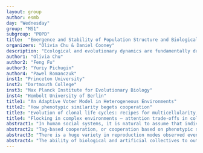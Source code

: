 ```yaml
---
layout: group
author: esmb
day: "Wednesday"
group: "MS1"
subgroup: "POPD"
title:  "Emergence and Stability of Population Structure and Biological Aggregates Across Scales"
organizers: "Olivia Chu & Daniel Cooney"
description: "Ecological and evolutionary dynamics are fundamentally driven by and intertwined with the structure of populations across a wide range of organization levels, from the origins of multicellular organisms to swarming and flocking behaviors of animal groups or cooperation and collective decision-making in human populations. In particular, the clustering of populations into localized group or network structures can facilitate the evolution of cooperative behaviors [1]. In addition, the emergence and persistence of group structure can constitute a major evolutionary transition to higher levels of biological organization [2]. The coevolutionary dynamics of population structure and genetic, behavioral, and cultural traits plays out over a range of time scales, from short-time ecological competition, to intermediate-term replicator dynamics, to long-term adaptive dynamics. In our session, we will present a survey of recent research focusing on collective and cooperative behav- iors using a variety of mathematical frameworks to study a broad range of evolutionary questions. From the mathematical perspective, our speakers will detail models using tools from the theories of dynamical systems, stochastic processes, and adaptive networks, and will study questions using approaches from evolutionary game theory, consensus and flocking dynamics, and aggregation-fragmentation processes. In term of biological applications, our speakers will present on research on the onset of multicellular life-cycles (Yuriy Pichugin), collective information-processing in animal groups (Pawel Romanczuk), the balance between homophily and heterophily in human interactions (Olivia Chu), and the co-evolution of homophily and cooperation from microbial communities to human societies (Feng Fu). With this variety of talks, we hope to bring together a diverse group of speakers, who are typically associated with different research communities, by uniting under the common theme of cooperative behavior and the emergence of group structure across scales."
author1: "Olivia Chu"
author2: "Feng Fu"
author3: "Yuriy Pichugin"
author4: "Pawel Romanczuk"
inst1: "Princeton University"
inst2: "Dartmouth College"
inst3: "Max Planck Institute for Evolutionary Biology"
inst4: "Hombolt University of Berlin"
title1: "An Adaptive Voter Model in Heterogeneous Environments"
title2: "How phenotypic similarity begets cooperation"
title3: "Evolution of clonal life cycles: recipes for multicellularity, equal split, and single-cell bottleneck"
title4: "Flocking in complex environments – attention trade-offs in collective information processing"
abstract1: "In human social systems, it is natural to assume that individuals’ opinions influence and are influenced by their interactions. Mathematically, it is common to represent such systems as networks, where nodes are individuals and edges denote connections. Adaptive network models explore the dynamic relationship between node properties and network topology. For opinion dynamics, adaptive voter models provide two mechanisms through which changes can occur within the network. First, through homophily, an edge forms between two individuals who already agree; second, through social learning, an individual adopts one of their neighbor’s opinions. Central to these models is assortative mixing: individuals more frequently attach to those who are similar to them, which facilitates the formation of sub-communities of like-minded individuals. However, it is not always the case that individuals want to cluster into homogeneous groups. Instead, they might attempt to surround themselves with individuals who both agree and disagree with them, in an effort to attain a balance of inclusion and distinctiveness in their social environments. In this work, we explore the effects that such preferences for heterogeneous environments have on the dynamics of the adaptive voter model." 
abstract2: "Tag-based cooperation, or cooperation based on phenotypic similarity, has long been seen as a potent mechanism of cooperation. The evolutionary origin and variability of tag-based cooperation has yet to be fully answered. Here we show analytically and by means of simulations that tag-based cooperation can always evolve by natural selection in the presence of sufficient tag diversity. Our work provides fundamental insights into understanding the widespread of tag-based cooperation in the real world from microbial populations to complex human societies."
abstract3: "There is a huge variety in reproduction modes observed even among the simplest organisms. Many species are unicellular but some form simple colonies. Some of the colonies reproduce by splitting into equal parts others produce unicellular propagules. What is the driving force, which shapes the evolution of life cycles? What are the conditions promoting uni- or multi-cellular life cycles? We developed the stage-structured matrix population model of the growth and reproduction of unstructured multicellular organisms. Using this model, we investigated the conditions favoring the evolution of diverse life cycles: unicellular, with an equal split of a colony, and with the reproduction via single-cell bottleneck. We identified the set of profiles of size-dependent growth and death rates promoting each of these life cycles. We found that the conditions promoting a single-cell bottleneck are the steady improvement in the performance of the colony with its size. At the same time, the equal splits require the sudden rise in growth rate (drop in the death rate) at the size of the newborn offspring. Altogether, our findings demonstrate the patterns behind the evolution of multicellular life cycles."
abstract4: "The ability of biological and artificial collectives to outperform solitary individuals in a wide variety of tasks depends crucially on the efficient processing of social and environmental information at the level of the collective. Here, we model collective behavior in complex environments with many potentially distracting cues. Counter-intuitively, large-scale coordination in such environments can be maximized by strongly limiting the cognitive capacity of individuals, where due to self-organized dynamics the collective self-isolates from disrupting information. We observe a fundamental trade-off between coordination and collective responsiveness to environmental cues. Our results offer important insights into possible evo- lutionary trade-offs in collective behavior in biology and suggests novel principles for design of artificial swarms exploiting attentional bottlenecks."
---
```



